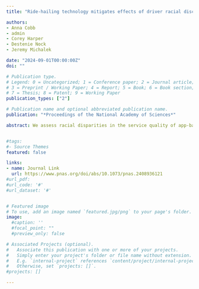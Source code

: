 ```yaml
---
title: "Ride-hailing technology mitigates effects of driver racial discrimination, but effects of residential segregation persist" 

authors:
- Anna Cobb
- admin
- Corey Harper
- Destenie Nock
- Jeremy Michalek

date: "2024-09-01T00:00:00Z"
doi: ""

# Publication type.
# Legend: 0 = Uncategorized; 1 = Conference paper; 2 = Journal article;
# 3 = Preprint / Working Paper; 4 = Report; 5 = Book; 6 = Book section;
# 7 = Thesis; 8 = Patent; 9 = Working Paper
publication_types: ["2"]

# Publication name and optional abbreviated publication name.
publication: "*Proceedings of the National Academy of Sciences*"

abstract: We assess racial disparities in the service quality of app-based ride-hailing services, like Uber and Lyft, by simulating their operations in the city of Chicago using empirical data. To generate driver cancellation rate disparities consistent with controlled experiments (up to twice as large for Black riders as for White riders), we estimate that more than 3% of drivers discriminate by race. We find that the capabilities of ride-hailing technology to rapidly rematch after a cancellation and prioritize long-waiting customers heavily mitigates the effects of driver discrimination on rider wait times, reducing average discrimination-induced disparities to less than 1 min—an order of magnitude less than traditional taxis. However, our results suggest that even in the absence of direct driver discrimination, Black riders in Chicago wait about 50% longer, on average, than White riders because of historically informed geographic residential patterns. We estimate that if Black riders in the city had the same wait times as White riders, the collective travel time saved would be worth $4.2 million to $7.0 million per year.


#tags:
#- Source Themes
featured: false

links:
- name: Journal Link
  url: https://www.pnas.org/doi/abs/10.1073/pnas.2408936121
#url_pdf: 
#url_code: '#'
#url_dataset: '#'


# Featured image
# To use, add an image named `featured.jpg/png` to your page's folder. 
image:
  #caption: ''
  #focal_point: ""
  #preview_only: false

# Associated Projects (optional).
#   Associate this publication with one or more of your projects.
#   Simply enter your project's folder or file name without extension.
#   E.g. `internal-project` references `content/project/internal-project/index.md`.
#   Otherwise, set `projects: []`.
#projects: []

---
```



